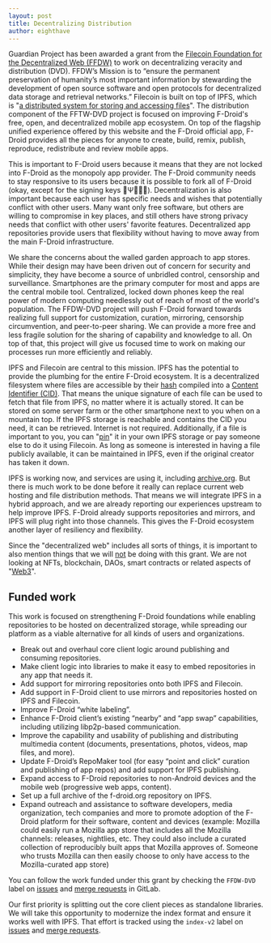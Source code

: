 ```yaml
---
layout: post
title: Decentralizing Distribution
author: eighthave
---
```


Guardian Project has been awarded a grant from the [Filecoin Foundation for the Decentralized Web (FFDW)](https://www.ffdweb.org/guardian-project-annoucement) to work on decentralizing veracity and distribution (DVD).  FFDW’s Mission is to “ensure the permanent preservation of humanity’s most important information by stewarding the development of open source software and open protocols for decentralized data storage and retrieval networks.”  Filecoin is built on top of IPFS, which is "[a distributed system for storing and accessing files](https://docs.ipfs.io/concepts/what-is-ipfs/)".  The distribution component of the FFTW-DVD project is focused on improving F-Droid's free, open, and decentralized mobile app ecosystem.  On top of the flagship unified experience offered by this website and the F-Droid official app, F-Droid provides all the pieces for anyone to create, build, remix, publish, reproduce, redistribute and review mobile apps.

This is important to F-Droid users because it means that they are not locked into F-Droid as the monopoly app provider.  The F-Droid community needs to stay responsive to its users because it is possible to fork all of F-Droid (okay, except for the signing keys 🚫Ψ📝🔑😉).  Decentralization is also important because each user has specific needs and wishes that potentially conflict with other users.  Many want only free software, but others are willing to compromise in key places, and still others have strong privacy needs that conflict with other users' favorite features.  Decentralized app repositories provide users that flexibility without having to move away from the main F-Droid infrastructure.

We share the concerns about the walled garden approach to app stores. While their design may have been driven out of concern for security and simplicity, they have become a source of unbridled control, censorship and surveillance.  Smartphones are the primary computer for most and apps are the central mobile tool.  Centralized, locked down phones keep the real power of modern computing needlessly out of reach of most of the world's population.  The FFDW-DVD project will push F-Droid forward towards realizing full support for customization, curation, mirroring, censorship circumvention, and peer-to-peer sharing.  We can provide a more free and less fragile solution for the sharing of capability and knowledge to all.  On top of that, this project will give us focused time to work on making our processes run more efficiently and reliably.

IPFS and Filecoin are central to this mission.  IPFS has the potential to provide the plumbing for the entire F-Droid ecosystem.  It is a decentralized filesystem where files are accessible by their [hash](https://docs.ipfs.io/concepts/hashing/) compiled into a [Content Identifier (CID)](https://docs.ipfs.io/concepts/content-addressing/).  That means the unique signature of each file can be used to fetch that file from IPFS, no matter where it is actually stored.  It can be stored on some server farm or the other smartphone next to you when on a mountain top.  If the IPFS storage is reachable and contains the CID you need, it can be retrieved.  Internet is not required.  Additionally, if a file is important to you, you can "[pin](https://docs.ipfs.io/how-to/pin-files/)" it in your own IPFS storage or pay someone else to do it using Filecoin.  As long as someone is interested in having a file publicly available, it can be maintained in IPFS, even if the original creator has taken it down.

IPFS is working now, and services are using it, including [archive.org](https://blog.archive.org/2021/04/01/filecoin-foundation-grants-50000-fil-to-the-internet-archive/).  But there is much work to be done before it really can replace current web hosting and file distribution methods.  That means we will integrate IPFS in a hybrid approach, and we are already reporting our experiences upstream to help improve IPFS.  F-Droid already supports repositories and mirrors, and IPFS will plug right into those channels.  This gives the F-Droid ecosystem another layer of resiliency and flexibility.

Since the "decentralized web" includes all sorts of things, it is important to also mention things that we will [not](https://www.theregister.com/2021/12/06/the_dark_equation_of_harm/) be doing with this grant.  We are not looking at NFTs, blockchain, DAOs, smart contracts or related aspects of "[Web3](https://en.wikipedia.org/wiki/Web3)".


## Funded work

This work is focused on strengthening F-Droid foundations while enabling repositories to be hosted on decentralized storage, while spreading our platform as a viable alternative for all kinds of users and organizations.

* Break out and overhaul core client logic around publishing and consuming repositories.
* Make client logic into libraries to make it easy to embed repositories in any app that needs it.
* Add support for mirroring repositories onto both IPFS and Filecoin.
* Add support in F-Droid client to use mirrors and repositories hosted on IPFS and Filecoin.
* Improve F-Droid “white labeling”.
* Enhance F-Droid client’s existing “nearby” and “app swap” capabilities, including utilizing libp2p-based communication.
* Improve the capability and usability of publishing and distributing multimedia content (documents, presentations, photos, videos, map files, and more).
* Update F-Droid’s RepoMaker tool (for easy “point and click” curation and publishing of app repos) and add support for IPFS publishing.
* Expand access to F-Droid repositories to non-Android devices and the mobile web (progressive web apps, content).
* Set up a full archive of the f-droid.org repository on IPFS.
* Expand outreach and assistance to software developers, media organization, tech companies and more to promote adoption of the F-Droid platform for their software, content and devices (example: Mozilla could easily run a Mozilla app store that includes all the Mozilla channels: releases, nightlies, etc.  They could also include a curated collection of reproducibly built apps that Mozilla approves of.  Someone who trusts Mozilla can then easily choose to only have access to the Mozilla-curated app store)


You can follow the work funded under this grant by checking the `FFDW-DVD` label on [issues](https://gitlab.com/groups/fdroid/-/issues?scope=all&state=opened&label_name[]=FFDW-DVD) and [merge requests](https://gitlab.com/groups/fdroid/-/merge_requests?scope=all&state=opened&label_name[]=FFDW-DVD) in GitLab.

Our first priority is splitting out the core client pieces as standalone
libraries. We will take this opportunity to modernize the index format and
ensure it works well with IPFS.  That effort is tracked using the `index-v2` label on [issues](https://gitlab.com/groups/fdroid/-/issues?scope=all&state=opened&label_name[]=index-v2) and [merge requests](https://gitlab.com/groups/fdroid/-/merge_requests?scope=all&state=opened&label_name[]=index-v2).
